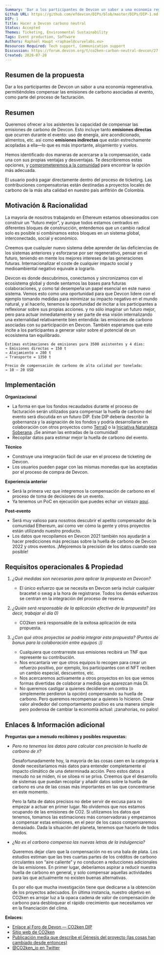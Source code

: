 ```yaml
---
Summary: 'Dar a los participantes de Devcon un sabor a una economía regenerativa. permitiéndoles compensar las emisiones de carbono asociadas al evento, como parte del proceso de facturación.'
Github URL: https://github.com/efdevcon/DIPs/blob/master/DIPs/DIP-1.md
DIP: 1
Title: Hacer a Devcon carbono neutral
Status: Accepted
Themes: Ticketing, Environmental Sustainability
Tags: Event production, Software
Authors: Raphaël Haupt <raphael@curvelabs.eu>
Resources Required: Tech support, Communication support
Discussion: https://forum.devcon.org/t/co2ken-carbon-neutral-devcon/27
Created: 2020-07-20
---
```


## Resumen de la propuesta
Dar a los participantes de Devcon un sabor a una economía regenerativa. permitiéndoles compensar las emisiones de carbono asociadas al evento, como parte del proceso de facturación.

## Resumen
Queremos ofrecer a los asistentes la capacidad de compensar las emisiones de carbono de Devcon. Esto incluye tanto **emisiones directas** que ocurren durante el evento: uso de energía, aire acondicionado, alimentos, etc. así como **emisiones indirectas** que están estrechamente acopladas a ella—lo que es más importante, alojamiento y vuelos.

Hemos identificado dos maneras de acercarse a la compensación, cada una con sus propias ventajas y desventajas.  Te describiremos estas opciones, y [comprometeremos a la comunidad](https://forum.devcon.org/t/co2ken-carbon-neutral-devcon/27) para encontrar la opción más adecuada.

El usuario podrá pagar directamente dentro del proceso de ticketing. Las contribuciones compensatorias están destinadas a proyectos locales de carbono de la más alta calidad en nuestro país anfitrión de Colombia.

## Motivación & Racionalidad
La mayoría de nosotros trabajando en Ethereum estamos obsesionados con construir un "futuro mejor", y aunque todos estamos centrados en diferentes bloques de construcción, entendemos que un cambio radical solo es posible si combinamos estos bloques en un sistema global, interconectado, social y económico.

Creemos que cualquier nuevo sistema debe aprender de las deficiencias de los sistemas anteriores y esforzarse por ser regenerativo, pensar en el futuro, teniendo en mente los mejores intereses de las generaciones futuras. Internacionalizar el coste de cualquier impacto social y medioambiental negativo equivale a lograrlo.

Devcon es donde descubrimos, conectamos y sincronizamos con el ecosistema global y donde sentamos las bases para futuras colaboraciones, y como tal desempeña un papel esencial en este nuevo sistema. Vemos esto como una oportunidad para que Devcon lidere con el ejemplo tomando medidas para minimizar su impacto negativo en el mundo natural, y al hacerlo, tenemos la oportunidad de incitar a los participantes a reflexionar sobre sus propias acciones. y no sólo imaginar un futuro mejor, pero para actuar inmediatamente y ser parte de esa visión internalizando una externalidad relativamente bien entendida: las emisiones de carbono asociadas con su participación en Devcon. También esperamos que esto incite a los participantes a generar valor sobre el potencial de un ecosistema tan equilibrado.

```
Estimas estimaciones de emisiones para 3500 asistentes y 4 días:
→ Emisiones directas = 150 t
→ Alojamiento = 280 t
→ Transporte = 1350 t

Precio de compensación de carbono de alta calidad por tonelada:
→ 10 – 20 USD
```


## Implementación
**Organizacional**

- La forma en que los fondos recaudados durante el proceso de facturación serán utilizados para compensar la huella de carbono del evento será discutida en un futuro DIP. Este DIP debería describir la gobernanza y la asignación de los fondos y podría desarrollarse en colaboración con otros proyectos como [Terra0](https://terra0.org/) o la [Iniciativa Naturaleza Soberana](http://sovereignnature.com/). ¡Se animan las entradas de la comunidad!
- Recopilar datos para estimar mejor la huella de carbono del evento.

**Técnico**

- Construye una integración fácil de usar en el proceso de ticketing de Devcon.
- Los usuarios pueden pagar con las mismas monedas que las aceptadas por el proceso de compra de Devcon.

**Experiencia anterior**

- Será la primera vez que integremos la compensación de carbono en el proceso de toma de decisiones de un evento.
- Ya tenemos un PoC en ejecución que puedes echar un vistazo [aquí](https://www.co2ken.io/).

**Post-evento**

- Será muy valioso para nosotros descubrir el apetito compensador de la comunidad Ethereum, así como ver cómo la gente y otros proyectos están utilizando nuestro producto.
- Los datos que recopilamos en Devcon 2021 también nos ayudarán a hacer predicciones más precisas sobre la huella de carbono de Devcon 2022 y otros eventos. ¡Mejoremos la precisión de los datos cuando sea posible!

## Requisitos operacionales & Propiedad
1. *¿Qué medidas son necesarias para aplicar la propuesta en Devcon?*
    - El único esfuerzo que se necesita en Devcon sería incluir cualquier bracetet o swag a la hora de registrarse. Todos los demás esfuerzos se centran en la integración del proceso de reserva.

2. *¿Quién será responsable de la aplicación efectiva de la propuesta? (es decir, trabajar el día 0)*
    - CO2ken será responsable de la exitosa aplicación de esta propuesta.

3. *¿Con qué otros proyectos se podría integrar esta propuesta? (Puntos de bonus para la colaboración entre equipos :))*
    - Cualquiera que contrarreste sus emisiones recibirá un TNF que represente su contribución.
    - Nos encantaría ver que otros equipos lo recogen para crear un refuerzo positivo, por ejemplo, los participantes con el NFT reciben un cambio especial, descuentos, etc.
    - Nos acercaremos activamente a otros proyectos en los que vemos formas divertidas de colaborar a medida que aparezcan más DI.
    - No queremos castigar a quienes decidieron en contra (o simplemente perdieron la opción) compensando su huella de carbono. Pero queremos recompensar a quienes lo hicieron. Crear valor alrededor del comportamiento positivo es una manera simple pero poderosa de cambiar la economía actual: ¡zanahorias, no palos!

## Enlaces & Información adicional
**Preguntas que a menudo recibimos y posibles respuestas:**

- *Pero no tenemos los datos para calcular con precisión la huella de carbono de `X`?*

    Desafortunadamente hoy, la mayoría de las cosas caen en la categoría  **`X`** donde necesitaríamos más datos para entender completamente el impacto climático de una determinada acción. Pero estos datos a menudo no se miden, ni se siloea ni se priva.  Creemos que el desarrollo de sistemas que puedan recopilar y añadir datos sobre la huella de carbono es una de las cosas más importantes en las que concentrarse en este momento.

    Pero la falta de datos precisos no debe servir de excusa para no empezar a actuar en primer lugar. No olvidemos que nos estamos ocupando de las emisiones de CO2. Si utilizamos los datos que tenemos, tomamos las estimaciones más conservadoras y empezamos a compensar estas emisiones, en el peor de los casos compensaremos demasiado. Dada la situación del planeta, tenemos que hacerlo de todos modos.

- *¿No es el carbono compensa las nuevas letras de la indulgencia?*

    Queremos dejar claro que la compensación no es una bala de plata. Los estudios estiman que las tres cuartas partes de los créditos de carbono circulantes son “aire caliente” y no conducen a reducciones adicionales de las emisiones. En primer lugar, deberíamos aspirar a reducir nuestra huella de carbono en general, y solo compensar aquellas actividades para las que actualmente no existen buenas alternativas.

    Es por ello que mucha investigación tiene que dedicarse a la obtención de los proyectos adecuados. En última instancia, nuestro objetivo en CO2ken es arrojar luz a la opaca cadena de valor de compensación de carbono para desbloquear el rápido crecimiento que necesitamos ver en la financiación del clima.


**Enlaces:**
* [Enlace al Foro de Devon — CO2ken DIP](https://forum.devcon.org/t/co2ken-carbon-neutral-devcon/27)
* [Sitio web de CO2ken](https://www.co2ken.io/)
* [Publicación media que describe el Génesis del proyecto (las cosas han cambiado desde entonces)](https://medium.com/curve-labs/co2ken-genesis-74d7a1387ea1)
* [@CO2ken_io en Twitter](https://twitter.com/CO2ken_io)
